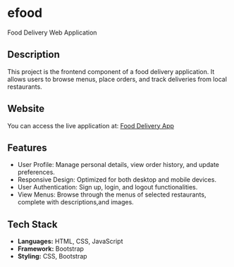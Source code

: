 # efood
Food Delivery Web Application
## Description
This project is the frontend component of a food delivery application. It allows users to browse menus, place orders, and track deliveries from local restaurants.
## Website
You can access the live application at: [Food Delivery App](https://efood-oo1o4xudd-subham2s-projects.vercel.app/)

## Features
- User Profile: Manage personal details, view order history, and update preferences.
- Responsive Design: Optimized for both desktop and mobile devices.
- User Authentication: Sign up, login, and logout functionalities.
-  View Menus: Browse through the menus of selected restaurants, complete with descriptions,and images.
  ## Tech Stack

- **Languages:** HTML, CSS, JavaScript
- **Framework:** Bootstrap
- **Styling:** CSS, Bootstrap
  
